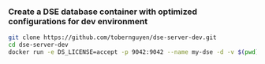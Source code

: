 ### Create a DSE database container with optimized configurations for dev environment

```bash
git clone https://github.com/tobernguyen/dse-server-dev.git
cd dse-server-dev
docker run -e DS_LICENSE=accept -p 9042:9042 --name my-dse -d -v $(pwd)/config:/config datastax/dse-server:6.7.0
```
